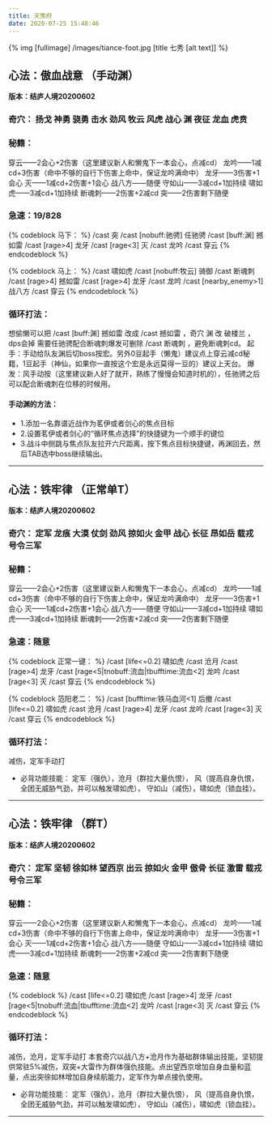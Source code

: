 ```yaml
---
title: 天策府
date: 2020-07-25 15:48:46
---
```

{% img [fullimage] /images/tiance-foot.jpg [title 七秀 [alt text]] %}
## 心法：傲血战意 （手动渊）

**版本：结庐人境20200602**

### 奇穴： 扬戈 神勇 骁勇 击水 劲风 牧云 风虎 战心 渊 夜征 龙血 虎贲

### 秘籍：
穿云——2会心+2伤害（这里建议新人和懒鬼下一本会心，点减cd）
龙吟——1减cd+3伤害（命中不够的自行下伤害上命中，保证龙吟满命中）
龙牙——3伤害+1会心
灭——1减cd+2伤害+1会心
战八方——随便
守如山——3减cd+1加持续
啸如虎——3减cd+1加持续
断魂刺——2伤害+2减cd
突——2伤害剩下随便
	
### 急速：19/828
{% codeblock 马下： %}
/cast 突
/cast [nobuff:驰骋] 任驰骋
/cast [buff:渊] 撼如雷
/cast [rage>4] 龙牙
/cast [rage<3] 灭
/cast 龙吟
/cast 穿云
{% endcodeblock %}

{% codeblock 马上： %}
/cast 啸如虎
/cast [nobuff:牧云] 骑御
/cast 断魂刺
/cast [rage>4] 撼如雷
/cast [rage>4] 龙牙
/cast 龙吟
/cast [nearby_enemy>1] 战八方
/cast 穿云
{% endcodeblock %}
### 循环打法：
想偷懒可以把 /cast [buff:渊] 撼如雷 改成 /cast 撼如雷 ，奇穴 渊 改 破楼兰 ，dps会掉
需要任驰骋配合断魂刺爆发可删除  /cast 断魂刺  ，避免断魂刺cd。
起手：手动给队友渊后切boss按宏。另外0豆起手（懒鬼）建议点上穿云减cd秘籍，1豆起手（神仙，如果你一直按这个宏是永远莫得一豆的）建议上天台。
爆发：风手动按（这里建议新人好了就开，熟练了慢慢会知道时机的），任驰骋之后可以配合断魂刺在位移的时候用。
#### 手动渊的方法：
* 1.添加一名靠谱近战作为茗伊或者剑心的焦点目标
* 2.设置茗伊或者剑心的“循环焦点选择”的快捷键为一个顺手的键位
* 3.战斗中侧跳与焦点队友拉开六尺距离，按下焦点目标快捷键，再渊回去，然后TAB选中boss继续输出。

---

## 心法：铁牢律 （正常单T）

**版本：结庐人境20200602**

### 奇穴： 定军 龙痕 大漠 仗剑 劲风 掠如火 金甲 战心 长征 昂如岳 载戎 号令三军

### 秘籍：
穿云——2会心+2伤害（这里建议新人和懒鬼下一本会心，点减cd）
龙吟——1减cd+3伤害（命中不够的自行下伤害上命中，保证龙吟满命中）
龙牙——3伤害+1会心
灭——1减cd+2伤害+1会心
战八方——随便
守如山——3减cd+1加持续
啸如虎——3减cd+1加持续
断魂刺——2伤害+2减cd
突——2伤害剩下随便
	
### 急速：随意
{% codeblock 正常一键： %}
/cast [life<=0.2] 啸如虎
/cast 沧月
/cast [rage>4] 龙牙
/cast [rage<5|tnobuff:流血|tbufftime:流血<2] 龙吟
/cast [rage<3] 灭
/cast 穿云
{% endcodeblock %}

{% codeblock 范阳老二： %}
/cast [bufftime:铁马血河<1] 后撤
/cast [life<=0.2] 啸如虎
/cast 沧月
/cast [rage>4] 龙牙
/cast 龙吟
/cast [rage<3] 灭
/cast 穿云
{% endcodeblock %}
### 循环打法：
减伤，定军手动打
* 必背功能技能：
定军（强仇），沧月（群拉大量仇恨），
风（提高自身仇恨，全团无威胁气劲，并可以触发啸如虎），
守如山（减伤），啸如虎（锁血挂）。

---

## 心法：铁牢律 （群T）

**版本：结庐人境20200602**

### 奇穴： 定军 坚韧 徐如林 望西京 出云 掠如火 金甲 傲骨 长征 激雷 载戎 号令三军

### 秘籍：
穿云——2会心+2伤害（这里建议新人和懒鬼下一本会心，点减cd）
龙吟——1减cd+3伤害（命中不够的自行下伤害上命中，保证龙吟满命中）
龙牙——3伤害+1会心
灭——1减cd+2伤害+1会心
战八方——随便
守如山——3减cd+1加持续
啸如虎——3减cd+1加持续
断魂刺——2伤害+2减cd
突——2伤害剩下随便
	
### 急速：随意
{% codeblock %}
/cast [life<=0.2] 啸如虎
/cast [rage>4] 龙牙
/cast [rage<5|tnobuff:流血|tbufftime:流血<2] 龙吟
/cast [rage<3] 灭
/cast 穿云
{% endcodeblock %}

### 循环打法：
减伤，沧月，定军手动打
本套奇穴以战八方+沧月作为基础群体输出技能，坚韧提供常驻5%减伤，双突+大雷作为群体强仇技能。点出望西京增加自身血量和蓝量，点出突徐如林增加自身续航能力，定军作为单点接仇使用。
* 必背功能技能：
定军（强仇），沧月（群拉大量仇恨），
风（提高自身仇恨，全团无威胁气劲，并可以触发啸如虎），
守如山（减伤），啸如虎（锁血挂）。

---